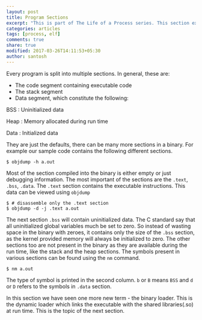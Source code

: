 ```yaml
---
layout: post
title: Program Sections
excerpt: "This is part of The Life of a Process series. This section explains the different sections of a program. Like the BSS, Data etc."
categories: articles
tags: [process, elf]
comments: true
share: true
modified: 2017-03-26T14:11:53+05:30
author: santosh
---
```


Every program is split into multiple sections. In general, these are:

- The code segment containing executable code
- The stack segment
- Data segment, which constitute the following:

BSS
: Uninitialized data

Heap
: Memory allocated during run time

Data
: Initialized data

They are just the defaults, there can be many more sections in a binary. For
example our sample code contains the following different sections.

```console
$ objdump -h a.out
```

Most of the section compiled into the binary is either empty or just debugging
information. The most important of the sections are the `.text`, `.bss`,
`.data`. The `.text` section contains the executable instructions. This data can
be viewed using `objdump`

```console
$ # disassemble only the .text section
$ objdump -d -j .text a.out
```

The next section `.bss` will contain uninitialized data. The C standard say that
all uninitialized global variables much be set to zero. So instead of wasting
space in the binary with zeroes, it contains only the size of the `.bss`
section, as the kernel provided memory will always be initialized to zero. The
other sections too are not present in the binary as they are available during
the run time, like the stack and the heap sections. The symbols present in
various sections can be found using the `nm` command.

```console
$ nm a.out
```

The type of symbol is printed in the second column. `b` or `B` means `BSS` and
`d` or `D` refers to the symbols in `.data` section.

In this section we have seen one more new term - the binary loader. This is the
dynamic loader which links the executable with the shared libraries(.so) at run
time. This is the topic of the next section.
